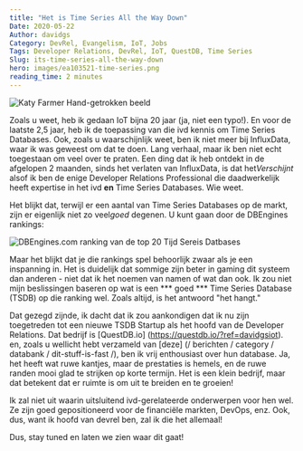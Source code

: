 ```yaml
---
title: "Het is Time Series All the Way Down"
Date: 2020-05-22
Author: davidgs
Category: DevRel, Evangelism, IoT, Jobs
Tags: Developer Relations, DevRel, IoT, QuestDB, Time Series
Slug: its-time-series-all-the-way-down
hero: images/ea103521-time-series.png
reading_time: 2 minutes
---
```


![Katy Farmer Hand-getrokken beeld](/posts/work/images/ea103521-time-series.png)

Zoals u weet, heb ik gedaan IoT bijna 20 jaar (ja, niet een typo!). En voor de laatste 2,5 jaar, heb ik de toepassing van die ivd kennis om Time Series Databases. Ook, zoals u waarschijnlijk weet, ben ik niet meer bij InfluxData, waar ik was geweest om dat te doen. Lang verhaal, maar ik ben niet echt toegestaan om veel over te praten. Een ding dat ik heb ontdekt in de afgelopen 2 maanden, sinds het verlaten van InfluxData, is dat het*Verschijnt* alsof ik ben de enige Developer Relations Professional die daadwerkelijk heeft expertise in het ivd **en** Time Series Databases. Wie weet.

Het blijkt dat, terwijl er een aantal van Time Series Databases op de markt, zijn er eigenlijk niet zo veel*goed* degenen. U kunt gaan door de DBEngines rankings:

![DBEngines.com ranking van de top 20 Tijd Sereis Datbases](/posts/work/images/Screen-Shot-2020-05-22-at-9.39.00-AM.png)

Maar het blijkt dat je die rankings spel behoorlijk zwaar als je een inspanning in. Het is duidelijk dat sommige zijn beter in gaming dit systeem dan anderen - niet dat ik het noemen van namen of wat dan ook. Ik zou niet mijn beslissingen baseren op wat is een *** goed *** Time Series Database (TSDB) op die ranking wel. Zoals altijd, is het antwoord "het hangt."

Dat gezegd zijnde, ik dacht dat ik zou aankondigen dat ik nu zijn toegetreden tot een nieuwe TSDB Startup als het hoofd van de Developer Relations. Dat bedrijf is [QuestDB.io] (https://questdb.io/?ref=davidgsiot). en, zoals u wellicht hebt verzameld van [deze] (/ berichten / category / databank / dit-stuff-is-fast /), ben ik vrij enthousiast over hun database. Ja, het heeft wat ruwe kantjes, maar de prestaties is hemels, en de ruwe randen mooi glad te strijken op korte termijn. Het is een klein bedrijf, maar dat betekent dat er ruimte is om uit te breiden en te groeien!

Ik zal niet uit waarin uitsluitend ivd-gerelateerde onderwerpen voor hen wel. Ze zijn goed gepositioneerd voor de financiële markten, DevOps, enz. Ook, dus, want ik hoofd van devrel ben, zal ik die het allemaal!

Dus, stay tuned en laten we zien waar dit gaat!
